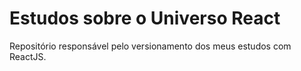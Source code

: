 # Estudos sobre o Universo React
Repositório responsável pelo versionamento dos meus estudos com ReactJS.
